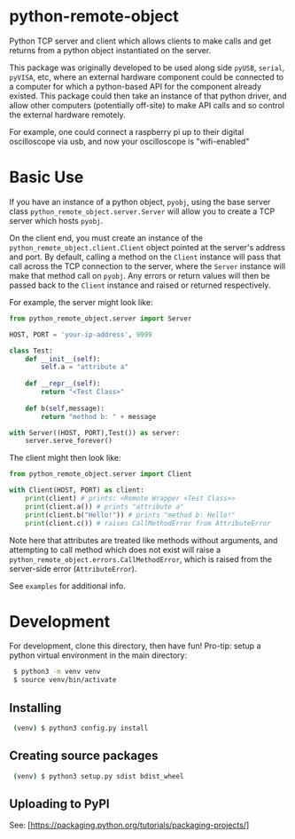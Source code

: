 # python-remote-object
Python TCP server and client which allows clients to make calls and get returns
from a python object instantiated on the server.

This package was originally developed to be used along side `pyUSB`, `serial`,
`pyVISA`, etc, where an external hardware component could be connected to a 
computer for which a python-based API for the component already existed. This
package could then take an instance of that python driver, and allow other
computers (potentially off-site) to make API calls and so control the external
hardware remotely.

For example, one could connect a raspberry pi up to their digital oscilloscope
via usb, and now your oscilloscope is "wifi-enabled"

# Basic Use

If you have an instance of a python object, `pyobj`, using the base server
class `python_remote_object.server.Server` will allow you to create a TCP server
which hosts `pyobj`.

On the client end, you must create an instance of the `python_remote_object.client.Client`
object pointed at the server's address and port. By default, calling a method
on the `Client` instance will pass that call across the TCP connection to the
server, where the `Server` instance will make that method call on `pyobj`. Any
errors or return values will then be passed back to the `Client` instance and 
raised or returned respectively.

For example, the server might look like:
```python
from python_remote_object.server import Server

HOST, PORT = 'your-ip-address', 9999

class Test:
    def __init__(self):
        self.a = "attribute a"
        
    def __repr__(self):
        return "<Test Class>"
        
    def b(self,message):
        return "method b: " + message

with Server((HOST, PORT),Test()) as server:
    server.serve_forever()

```
The client might then look like:
```python
from python_remote_object.server import Client

with Client(HOST, PORT) as client:
    print(client) # prints: <Remote Wrapper <Test Class>>    
    print(client.a()) # prints "attribute a"
    print(client.b("Hello!")) # prints "method b: Hello!"
    print(client.c()) # raises CallMethodError from AttributeError
```

Note here that attributes are treated like methods without arguments, and 
attempting to call method which does not exist will raise a `python_remote_object.errors.CallMethodError`,
which is raised from the server-side error (`AttributeError`).

See `examples` for additional info.

# Development
For development, clone this directory, then have fun! Pro-tip: setup a python
virtual environment in the main directory:
```bash
 $ python3 -m venv venv
 $ source venv/bin/activate
```
## Installing
```bash
 (venv) $ python3 config.py install
```

## Creating source packages
```bash
 (venv) $ python3 setup.py sdist bdist_wheel 
```

## Uploading to PyPI
See: [https://packaging.python.org/tutorials/packaging-projects/]